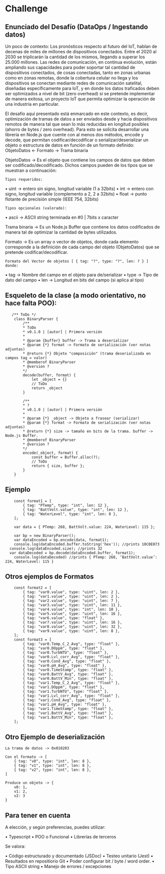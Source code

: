 # Challenge
## Enunciado del Desafío (DataOps / Ingestando datos)
Un poco de contexto: Los pronósticos respecto al futuro del IoT, hablan de decenas de miles de millones de dispositivos conectados. Entre el 2020 al 2030 se triplicarán la cantidad de los mismos, llegando a superar los 25.000 millones. Las redes de comunicación, en continua evolución,  están ampliando sus capacidades para poder soportar tal cantidad de dispositivos conectados, de cosas conectadas, tanto en zonas urbanas como en zonas remotas, donde la cobertura celular no llega y los dispositivos se conectan mediante redes de comunicación satelital, diseñadas específicamente para IoT, y en donde los datos traficados deben ser optimizados a nivel de bit (zero overhead) si se pretende implementar de manera exitosa, un proyecto IoT que permita optimizar la operación de una industria en particular.

El desafío aquí presentado está enmarcado en este contexto, es decir, optimización de tramas de datos a ser enviados desde y hacia dispositivos remotos de manera tal que sean lo más reducidas en longitud posibles (ahorro de bytes / zero overhead). 
Para esto se solicita desarrollar una librería en Node.js que cuente con al menos dos métodos, encode y decode, que permitan codificar/decodificar o serializar/deserializar un objeto o estructura de datos en función de un formato definido: 
ObjetoDatos <- Formato -> Trama binaria

ObjetoDatos -> Es el objeto que contiene los campos de datos que deben ser codificado/decodificado. Dichos campos pueden de los tipos que se muestran a continuación:

    Tipos requeridos:
•	uint -> entero sin signo, longitud variable (1 a 32bits)
•	int -> entero con signo, longitud variable (complemento a 2, 2 a 32bits)
•	float -> punto flotante de precisión simple (IEEE 754, 32bits)

    Tipos opcionales (valorado):
•	ascii -> ASCII string terminada en #0 | 7bits x caracter


Trama binaria -> Es un Node.js Buffer que contiene los datos codificados de manera tal de optimizar la cantidad de bytes utilizados. 



Formato -> Es un array o vector de objetos, donde cada elemento corresponde a la definición de cada campo del objeto (ObjetoDatos) que se pretende codificar/decodificar. 

    Formato del Vector de objetos [ { tag: "?", type: "?", len: ? } ] donde:
•	tag -> Nombre del campo en el objeto para de/serializar
•	type -> Tipo de dato del campo
•	len -> Longitud en bits del campo (si aplica al tipo)

  
## Esqueleto de la clase (a modo orientativo, no hace falta POO):   
	   /** ToDo */
	    class BinaryParser {
	        /**
	        * ToDo
	        * v0.1.0 | [autor] | Primera versión
	        * 
	        * @param {buffer} buffer -> Trama a deserializar
	        * @param {*} format -> Formato de serialización (ver notas adjuntas)
	        * @return {*} Objeto "composición" (trama deserializada en campos tag = valor)
	        * @memberof BinaryParser
	        * @version ?
	        */
	        decode(buffer, format) {
	            let _object = {}
	            // ToDo
	            return _object
	        }
	 
	        /**
	        * ?
	        * v0.1.0 | [autor] | Primera versión
	        * 
	        * @param {*} _object -> Objeto a frasear (serializar)
	        * @param {*} format -> Formato de serialización (ver notas adjuntas)
	        * @return {*} size -> tamaño en bits de la trama. buffer -> Node.js Buffer.
	        * @memberof BinaryParser
	        * @version ?
	        */
	        encode(_object, format) {
	            const buffer = Buffer.alloc(?);
	            // ToDo
	            return { size, buffer };
	        }
	    } 

## Ejemplo
		const format1 = [
			{ tag: "PTemp", type: "int", len: 12 },
			{ tag: "BattVolt.value", type: "int", len: 12 },
			{ tag: "WaterLevel", type: "int", len: 8 },
		]; 
			
		var data = { PTemp: 268, BattVolt.value: 224, WaterLevel: 115 }; 
	 
		var bp = new BinaryParser();
		var dataEncoded = bp.encode(data, format1); 
		console.log(dataEncoded.buffer.toString('hex')); //prints 10C0E073
	  console.log(dataEncoded.size); //prints 32
	  var dataDecoded = bp.decode(dataEncoded.buffer, format1);
		console.log(dataDecoded) //prints { PTemp: 268, ‘BattVolt.value’: 224, WaterLevel: 115 }
	 

## Otros ejemplos de Formatos
	    const format2 = [
	        { tag: "var0.value", type: "uint", len: 2 },
	        { tag: "var1.value", type: "uint", len: 2 },
	        { tag: "var2.value", type: "uint", len: 7 },
	        { tag: "var3.value", type: "uint", len: 11 },
	        { tag: "var4.value", type: "int", len: 10 },
	        { tag: "var5.value", type: "uint", len: 16 },
	        { tag: "var6.value", type: "float" },
	        { tag: "var7.value", type: "uint", len: 16 },
	        { tag: "var8.value", type: "uint", len: 32 },
	        { tag: "var9.value", type: "uint", len: 8 },
	    ]; 
	    const format3 = [
	        { tag: "var0.Temp_C_2_Avg", type: "float" },
	        { tag: "var0.DOppm", type: "float" },
	        { tag: "var0.TurbNTU", type: "float" },
	        { tag: "var0.Lvl_corr_Avg", type: "float" },
	        { tag: "var0.Cond_Avg", type: "float" },
	        { tag: "var0.pH_Avg", type: "float" },
	        { tag: "var0.TimeStamp", type: "float" },
	        { tag: "var0.BattV_Avg", type: "float" },
	        { tag: "var0.BattV_Min", type: "float" },
	        { tag: "var1.Temp_C_2_Avg", type: "float" },
	        { tag: "var1.DOppm", type: "float" },
	        { tag: "var1.TurbNTU", type: "float" },
	        { tag: "var1.Lvl_corr_Avg", type: "float" },
	        { tag: "var1.Cond_Avg", type: "float" },
	        { tag: "var1.pH_Avg", type: "float" },
	        { tag: "var1.TimeStamp", type: "float" },
	        { tag: "var1.BattV_Avg", type: "float" },
	        { tag: "var1.BattV_Min", type: "float" },
	    ]; 
    
## Otro Ejemplo de deserialización

    La trama de datos -> 0x010203
    
    Con el formato -> [
        { tag: "v0", type: "int", len: 8 },
        { tag: "v1", type: "int", len: 8 },
        { tag: "v2", type: "int", len: 8 },
    ]    
    
    Produce un objeto -> {
        v0: 1,
        v1: 2,
        v2: 3
    }

## Para tener en cuenta

A elección, y según preferencias, puedes utilizar:

•	Typescript
•	POO o Funcional
•	Librerías de terceros 

Se valora:

•	Código estructurado y documentado (JSDoc)
•	Testeo unitario (Jest)
•	Resultados en repositiorio Git
•	Poder configurar bit / byte / word order.
•	Tipo ASCII string
•	Manejo de errores / excepciones


